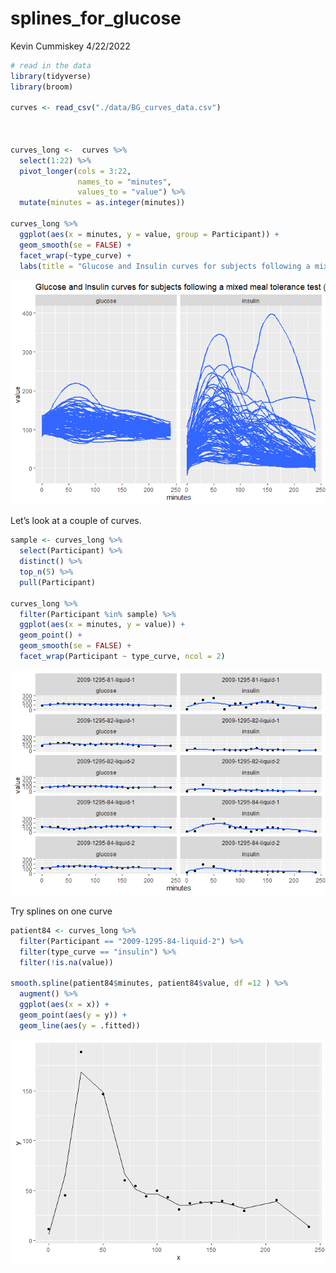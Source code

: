 splines\_for\_glucose
================
Kevin Cummiskey
4/22/2022

``` r
# read in the data
library(tidyverse)
library(broom)

curves <- read_csv("./data/BG_curves_data.csv")



curves_long <-  curves %>% 
  select(1:22) %>% 
  pivot_longer(cols = 3:22,
               names_to = "minutes",
               values_to = "value") %>% 
  mutate(minutes = as.integer(minutes))

curves_long %>% 
  ggplot(aes(x = minutes, y = value, group = Participant)) + 
  geom_smooth(se = FALSE) +
  facet_wrap(~type_curve) +
  labs(title = "Glucose and Insulin curves for subjects following a mixed meal tolerance test (n = 198)")
```

![](splines_files/figure-gfm/unnamed-chunk-1-1.png)<!-- -->

Let’s look at a couple of curves.

``` r
sample <- curves_long %>% 
  select(Participant) %>% 
  distinct() %>% 
  top_n(5) %>% 
  pull(Participant)

curves_long %>% 
  filter(Participant %in% sample) %>% 
  ggplot(aes(x = minutes, y = value)) +
  geom_point() +
  geom_smooth(se = FALSE) +
  facet_wrap(Participant ~ type_curve, ncol = 2)
```

![](splines_files/figure-gfm/unnamed-chunk-2-1.png)<!-- -->

Try splines on one curve

``` r
patient84 <- curves_long %>% 
  filter(Participant == "2009-1295-84-liquid-2") %>% 
  filter(type_curve == "insulin") %>% 
  filter(!is.na(value))

smooth.spline(patient84$minutes, patient84$value, df =12 ) %>% 
  augment() %>% 
  ggplot(aes(x = x)) + 
  geom_point(aes(y = y)) + 
  geom_line(aes(y = .fitted)) 
```

![](splines_files/figure-gfm/unnamed-chunk-3-1.png)<!-- -->
